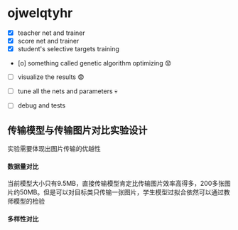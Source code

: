 # ojwelqtyhr
- [x] teacher net and trainer
- [x] score net and trainer
- [x] student's selective targets training
- [o] something called genetic algorithm optimizing :worried:
- [ ] visualize the results :fearful:
- [ ] tune all the nets and parameters :skull:
- [ ] debug and tests


## 传输模型与传输图片对比实验设计
实验需要体现出图片传输的优越性
#### 数据量对比
当前模型大小只有9.5MB，直接传输模型肯定比传输图片效率高得多，200多张图片约50MB。但是可以对目标类只传输一张图片，学生模型过拟合依然可以通过教师模型的检验
#### 多样性对比
